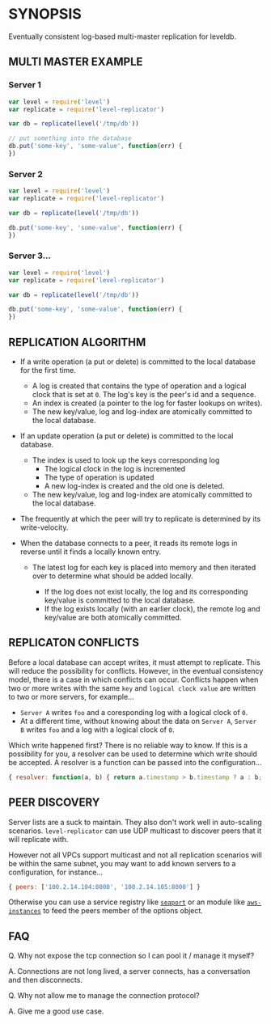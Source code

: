 # SYNOPSIS
Eventually consistent log-based multi-master replication for leveldb.

## MULTI MASTER EXAMPLE

### Server 1

```js
var level = require('level')
var replicate = require('level-replicator')

var db = replicate(level('/tmp/db'))

// put something into the database
db.put('some-key', 'some-value', function(err) {
})
```

### Server 2

```js
var level = require('level')
var replicate = require('level-replicator')

var db = replicate(level('/tmp/db'))

db.put('some-key', 'some-value', function(err) {
})
```

### Server 3...

```js
var level = require('level')
var replicate = require('level-replicator')

var db = replicate(level('/tmp/db'))

db.put('some-key', 'some-value', function(err) {
})
```

## REPLICATION ALGORITHM
- If a write operation (a put or delete) is committed to the local database
  for the first time.

  - A log is created that contains the type of operation and a logical clock
    that is set at `0`. The log's key is the peer's id and a sequence.
  - An index is created (a pointer to the log for faster lookups on writes).
  - The new key/value, log and log-index are atomically committed to the local
    database.

- If an update operation (a put or delete) is committed to the local database.

  - The index is used to look up the keys corresponding log
    - The logical clock in the log is incremented
    - The type of operation is updated
    - A new log-index is created and the old one is deleted.
  - The new key/value, log and log-index are atomically committed to the local
    database.

- The frequently at which the peer will try to replicate is determined by its
  write-velocity.

- When the database connects to a peer, it reads its remote logs in reverse
  until it finds a locally known entry.

  - The latest log for each key is placed into memory and then iterated
    over to determine what should be added locally.

    - If the log does not exist locally, the log and its corresponding
      key/value is committed to the local database.
    - If the log exists locally (with an earlier clock), the remote log
      and key/value are both atomically committed.

## REPLICATON CONFLICTS
Before a local database can accept writes, it must attempt to replicate. This
will reduce the possibility for conflicts. However, in the eventual consistency
model, there is a case in which conflicts can occur. Conflicts happen when two
or more writes with the same `key` and `logical clock value` are written to two
or more servers, for example...

- `Server A` writes `foo` and a coresponding log with a logical clock of `0`.
- At a different time, without knowing about the data on `Server A`, `Server B`
  writes `foo` and a log with a logical clock of `0`.

Which write happened first? There is no reliable way to know. If this is a
possibility for you, a resolver can be used to determine which write should be
accepted. A resolver is a function can be passed into the configuration...

```js
{ resolver: function(a, b) { return a.timestamp > b.timestamp ? a : b; } }
```

## PEER DISCOVERY
Server lists are a suck to maintain. They also don't work well in auto-scaling
scenarios. `level-replicator` can use UDP multicast to discover peers that it
will replicate with.

However not all VPCs support multicast and not all replication scenarios will
be within the same subnet, you may want to add known servers to a configuration,
for instance...

```js
{ peers: ['100.2.14.104:8000', '100.2.14.105:8000'] }
```

Otherwise you can use a service registry like [`seaport`]() or an module
like [`aws-instances`]() to feed the peers member of the options object.

## FAQ

Q. Why not expose the tcp connection so I can pool it / manage it myself?

A. Connections are not long lived, a server connects, has a conversation and
then disconnects.

Q. Why not allow me to manage the connection protocol?

A. Give me a good use case.

